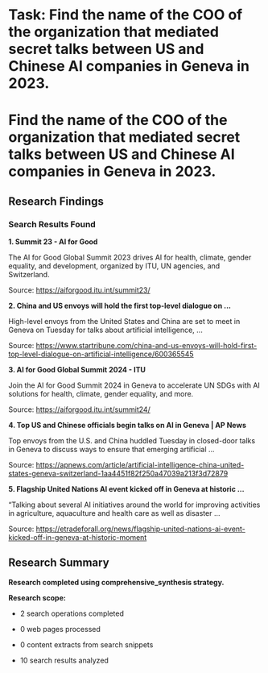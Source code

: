 # Task: Find the name of the COO of the organization that mediated secret talks between US and Chinese AI companies in Geneva in 2023.

# Find the name of the COO of the organization that mediated secret talks between US and Chinese AI companies in Geneva in 2023.

## Research Findings

### Search Results Found

**1. Summit 23 - AI for Good**

The AI for Good Global Summit 2023 drives AI for health, climate, gender equality, and development, organized by ITU, UN agencies, and Switzerland.

Source: https://aiforgood.itu.int/summit23/



**2. China and US envoys will hold the first top-level dialogue on ...**

High-level envoys from the United States and China are set to meet in Geneva on Tuesday for talks about artificial intelligence, ...

Source: https://www.startribune.com/china-and-us-envoys-will-hold-first-top-level-dialogue-on-artificial-intelligence/600365545



**3. AI for Good Global Summit 2024 - ITU**

Join the AI for Good Summit 2024 in Geneva to accelerate UN SDGs with AI solutions for health, climate, gender equality, and more.

Source: https://aiforgood.itu.int/summit24/



**4. Top US and Chinese officials begin talks on AI in Geneva | AP News**

Top envoys from the U.S. and China huddled Tuesday in closed-door talks in Geneva to discuss ways to ensure that emerging artificial ...

Source: https://apnews.com/article/artificial-intelligence-china-united-states-geneva-switzerland-1aa4451f82f250a47039a213f3d72879



**5. Flagship United Nations AI event kicked off in Geneva at historic ...**

“Talking about several AI initiatives around the world for improving activities in agriculture, aquaculture and health care as well as disaster ...

Source: https://etradeforall.org/news/flagship-united-nations-ai-event-kicked-off-in-geneva-at-historic-moment



## Research Summary

**Research completed using comprehensive_synthesis strategy.**


**Research scope:**

- 2 search operations completed

- 0 web pages processed

- 0 content extracts from search snippets

- 10 search results analyzed
